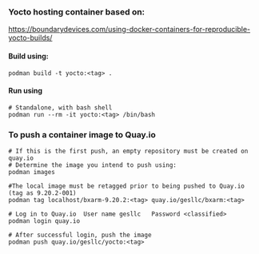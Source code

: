 
### Yocto hosting container based on:
https://boundarydevices.com/using-docker-containers-for-reproducible-yocto-builds/


#### Build using:
```
podman build -t yocto:<tag> .
```


#### Run using
```
# Standalone, with bash shell
podman run --rm -it yocto:<tag> /bin/bash
```

### To push a container image to Quay.io
```
# If this is the first push, an empty repository must be created on quay.io
# Determine the image you intend to push using:
podman images

#The local image must be retagged prior to being pushed to Quay.io (tag as 9.20.2-001)
podman tag localhost/bxarm-9.20.2:<tag> quay.io/gesllc/bxarm:<tag>

# Log in to Quay.io  User name gesllc   Password <classified>
podman login quay.io

# After successful login, push the image
podman push quay.io/gesllc/yocto:<tag>
```


